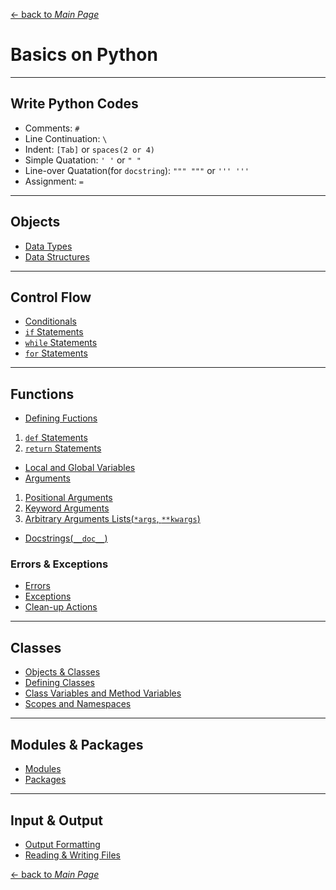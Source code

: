 [← back to *Main Page*](https://github.com/dawkiny/Python3/blob/master/README.md)


# Basics on Python

---
## Write Python Codes

* Comments: ```#```
* Line Continuation: ```\```
* Indent: ```[Tab]``` or ```spaces(2 or 4)```
* Simple Quatation: ```' '``` or ```" "```
* Line-over Quatation(for ```docstring```): ```""" """``` or ```''' '''```
* Assignment: ```=```

---
## Objects

* [Data Types](https://github.com/pydemia/Python3/blob/master/scripts/python_programming/basic/DataType.md#data-type)
* [Data Structures](https://github.com/pydemia/Python3/blob/master/scripts/python_programming/basic/DataStructure.md#data-structure)


---
## Control Flow

* [Conditionals](https://github.com/pydemia/Python3/blob/master/scripts/python_programming/basic/ControlFlow.md#conditionals)
* [```if``` Statements](https://github.com/pydemia/Python3/blob/master/scripts/python_programming/basic/ControlFlow.md#if-statements)
* [```while``` Statements](https://github.com/pydemia/Python3/blob/master/scripts/python_programming/basic/ControlFlow.md#while-statements)
* [```for``` Statements](https://github.com/pydemia/Python3/blob/master/scripts/python_programming/basic/ControlFlow.md#for-statements)

---
## Functions

* [Defining Fuctions](https://github.com/pydemia/Python3/blob/master/scripts/python_programming/basic/Function.md#defining-functions)  
 1. [```def``` Statements](https://github.com/pydemia/Python3/blob/master/scripts/python_programming/basic/Function.md#def-statements)  
 1. [```return``` Statements](https://github.com/pydemia/Python3/blob/master/scripts/python_programming/basic/Function.md#return-statements)  
* [Local and Global Variables](https://github.com/pydemia/Python3/blob/master/scripts/python_programming/basic/Function.md#local-and-global-variables)
* [Arguments](https://github.com/pydemia/Python3/blob/master/scripts/python_programming/basic/Function.md#arguments)
 1. [Positional Arguments](https://github.com/pydemia/Python3/blob/master/scripts/python_programming/basic/Function.md#positional-arguments)
 1. [Keyword Arguments](https://github.com/pydemia/Python3/blob/master/scripts/python_programming/basic/Function.md#keyword-arguments)
 1. [Arbitrary Arguments Lists(```*args```, ```**kwargs```)](https://github.com/pydemia/Python3/blob/master/scripts/python_programming/basic/Function.md#arbitrary-arguments-lists)
* [Docstrings(```__doc__```)](https://github.com/pydemia/Python3/blob/master/scripts/python_programming/basic/Function.md#docstrings)


### Errors & Exceptions

* [Errors](https://github.com/pydemia/Python3/blob/master/scripts/python_programming/basic/Function.md#errors)  
* [Exceptions](https://github.com/pydemia/Python3/blob/master/scripts/python_programming/basic/Function.md#exceptions)  
* [Clean-up Actions](https://github.com/pydemia/Python3/blob/master/scripts/python_programming/basic/Function.md#clean-up-actions)  


---
## Classes

* [Objects & Classes](https://github.com/pydemia/Python3/blob/master/scripts/python_programming/basic/Class.md#objects-and-classes)
* [Defining Classes](https://github.com/pydemia/Python3/blob/master/scripts/python_programming/basic/Class.md#defining-classes)
* [Class Variables and Method Variables](https://github.com/pydemia/Python3/blob/master/scripts/python_programming/basic/Class.md#class-variables-and-method-variables)  
* [Scopes and Namespaces](https://github.com/pydemia/Python3/blob/master/scripts/python_programming/basic/Class.md#scopes-and-namespaces)


---
## Modules & Packages

* [Modules](https://github.com/pydemia/Python3/blob/master/scripts/python_programming/basic/Modules_and_Packages.md#modules)
* [Packages](https://github.com/pydemia/Python3/blob/master/scripts/python_programming/basic/Modules_and_Packages.md#packages)

---
## Input & Output

* [Output Formatting]()
* [Reading & Writing Files]()



[← back to *Main Page*](https://github.com/dawkiny/Python3/blob/master/README.md)
